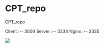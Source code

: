 # CPT_repo
CPT_repo


Client :-- 3000
Server :-- 3334
Nginx  :-- 3335

<img src='https://github.com/Manav-Khandurie/Cloud-Performance-Tuning/blob/newcode/MoviePal.jpg' />